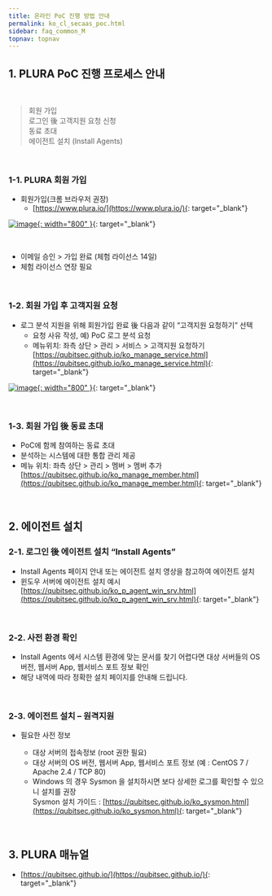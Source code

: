 ```yaml
---
title: 온라인 PoC 진행 방법 안내
permalink: ko_cl_secaas_poc.html
sidebar: faq_common_M
topnav: topnav
---
```


## 1. PLURA PoC 진행 프로세스 안내

<br />

> 회원 가입   
> 로그인 後 고객지원 요청 신청   
> 동료 초대   
> 에이전트 설치 (Install Agents)

<br />

### 1-1. PLURA 회원 가입

- 회원가입(크롬 브라우저 권장)
   - [https://www.plura.io/](https://www.plura.io/){: target="_blank"}

[![image](/docs/images/Additianal/cloud/1.png){: width="800" }](/docs/images/Additianal/cloud/1.png){: target="_blank"}

<br />

- 이메일 승인 > 가입 완료 (체험 라이선스 14일)
- 체험 라이선스 연장 필요

<br />

### 1-2. 회원 가입 후 고객지원 요청

- 로그 분석 지원을 위해 회원가입 완료 後 다음과 같이 “고객지원 요청하기” 선택
   - 요청 사유 작성, 예) PoC 로그 분석 요청
   - 메뉴위치: 좌측 상단 > 관리 > 서비스 > 고객지원 요청하기   
   [https://qubitsec.github.io/ko_manage_service.html](https://qubitsec.github.io/ko_manage_service.html){: target="_blank"}

[![image](/docs/images/Additianal/cloud/2.png){: width="800" }](/docs/images/Additianal/cloud/2.png){: target="_blank"}

<br />

### 1-3. 회원 가입 後 동료 초대
- PoC에 함께 참여하는 동료 초대
- 분석하는 시스템에 대한 통합 관리 제공
- 메뉴 위치: 좌측 상단 > 관리 > 멤버 > 멤버 추가
[https://qubitsec.github.io/ko_manage_member.html](https://qubitsec.github.io/ko_manage_member.html){: target="_blank"}

<br />

## 2. 에이전트 설치

### 2-1. 로그인 後 에이전트 설치 “Install Agents”

- Install Agents 페이지 안내 또는 에이전트 설치 영상을 참고하여 에이전트 설치 
- 윈도우 서버에 에이전트 설치 예시
[https://qubitsec.github.io/ko_p_agent_win_srv.html](https://qubitsec.github.io/ko_p_agent_win_srv.html){: target="_blank"}

<br />

### 2-2. 사전 환경 확인
- Install Agents 에서 시스템 환경에 맞는 문서를 찾기 어렵다면 대상 서버들의 OS 버전, 웹서버 App, 웹서비스 포트 정보 확인   
- 해당 내역에 따라 정확한 설치 페이지를 안내해 드립니다.

<br />

### 2-3. 에이전트 설치 – 원격지원

- 필요한 사전 정보   

  - 대상 서버의 접속정보 (root 권한 필요)   
  - 대상 서버의 OS 버전, 웹서버 App, 웹서비스 포트 정보 (예 : CentOS 7 / Apache 2.4 / TCP 80)
  - Windows 의 경우 Sysmon 을 설치하시면 보다 상세한 로그를 확인할 수 있으니 설치를 권장   
Sysmon 설치 가이드 : [https://qubitsec.github.io/ko_sysmon.html](https://qubitsec.github.io/ko_sysmon.html){: target="_blank"}

<br />
 
## 3. PLURA 매뉴얼
- [https://qubitsec.github.io/](https://qubitsec.github.io/){: target="_blank"}
